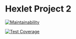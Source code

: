 # Hexlet Project 2

[![Maintainability](https://api.codeclimate.com/v1/badges/371d18fab0633eb14064/maintainability)](https://codeclimate.com/github/Stanislav2014/project-lvl2-test/maintainability)

[![Test Coverage](https://api.codeclimate.com/v1/badges/371d18fab0633eb14064/test_coverage)](https://codeclimate.com/github/Stanislav2014/project-lvl2-test/test_coverage)
